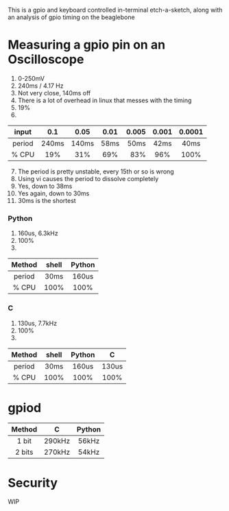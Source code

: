 This is a gpio and keyboard controlled in-terminal etch-a-sketch, along with an analysis of gpio timing on the beaglebone

# Measuring a gpio pin on an Oscilloscope #

1. 0-250mV
2. 240ms / 4.17 Hz
3. Not very close, 140ms off
4. There is a lot of overhead in linux that messes with the timing
5. 19%
6. 
| input | 0.1   | 0.05  | 0.01 | 0.005 | 0.001 | 0.0001 |
|:-----:|:-----:|:-----:|:----:|------:|:-----:|:------:|
|period | 240ms | 140ms | 58ms | 50ms  | 42ms  | 40ms   |
|% CPU  | 19%   | 31%   | 69%  | 83%   | 96%   | 100%   |
7. The period is pretty unstable, every 15th or so is wrong
8. Using vi causes the period to dissolve completely
9. Yes, down to 38ms
10. Yes again, down to 30ms
11. 30ms is the shortest

### Python ###

1. 160us, 6.3kHz
2. 100%
3. 
| Method | shell  | Python |
|:------:|:------:|:------:|
|period  | 30ms   | 160us  |
|% CPU   | 100%   | 100%   |

### C ###

1. 130us, 7.7kHz
2. 100%
3. 
| Method | shell  | Python | C      |
|:------:|:------:|:------:|:------:|
|period  | 30ms   | 160us  | 130us  |
|% CPU   | 100%   | 100%   | 100%   |

# gpiod #

| Method | C      | Python |
|:------:|:------:|:------:|
| 1 bit  | 290kHz | 56kHz  |
| 2 bits | 270kHz | 54kHz  |

# Security #

WIP
